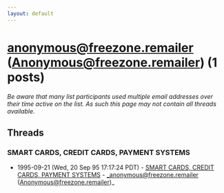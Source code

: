 ```yaml
---
layout: default
---
```


# anonymous@freezone.remailer (Anonymous@freezone.remailer) (1 posts)

_Be aware that many list participants used multiple email addresses over their time active on the list. As such this page may not contain all threads available._

## Threads

### SMART CARDS, CREDIT CARDS, PAYMENT SYSTEMS
+ 1995-09-21 (Wed, 20 Sep 95 17:17:24 PDT) - [SMART CARDS, CREDIT CARDS, PAYMENT SYSTEMS](/archive/1995/09/680d150234dfbe257fe3238cdb66d8aa73870b296a941984d62a1c63363e56b0) - _anonymous@freezone.remailer (Anonymous@freezone.remailer)_

